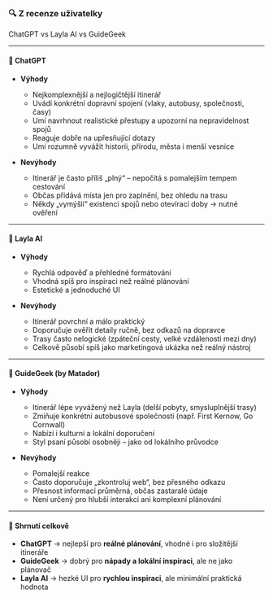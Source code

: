 ### 🔍 Z recenze uživatelky

ChatGPT vs Layla AI vs GuideGeek

---

#### 🧠 **ChatGPT**

* **Výhody**

  * Nejkomplexnější a nejlogičtější itinerář
  * Uvádí konkrétní dopravní spojení (vlaky, autobusy, společnosti, časy)
  * Umí navrhnout realistické přestupy a upozorní na nepravidelnost spojů
  * Reaguje dobře na upřesňující dotazy
  * Umí rozumně vyvážit historii, přírodu, města i menší vesnice

* **Nevýhody**

  * Itinerář je často příliš „plný“ – nepočítá s pomalejším tempem cestování
  * Občas přidává místa jen pro zaplnění, bez ohledu na trasu
  * Někdy „vymýšlí“ existenci spojů nebo otevírací doby → nutné ověření

---

#### 💬 **Layla AI**

* **Výhody**

  * Rychlá odpověď a přehledné formátování
  * Vhodná spíš pro inspiraci než reálné plánování
  * Estetické a jednoduché UI

* **Nevýhody**

  * Itinerář povrchní a málo praktický
  * Doporučuje ověřit detaily ručně, bez odkazů na dopravce
  * Trasy často nelogické (zpáteční cesty, velké vzdálenosti mezi dny)
  * Celkově působí spíš jako marketingová ukázka než reálný nástroj

---

#### 🧭 **GuideGeek (by Matador)**

* **Výhody**

  * Itinerář lépe vyvážený než Layla (delší pobyty, smysluplnější trasy)
  * Zmiňuje konkrétní autobusové společnosti (např. First Kernow, Go Cornwall)
  * Nabízí i kulturní a lokální doporučení
  * Styl psaní působí osobněji – jako od lokálního průvodce

* **Nevýhody**

  * Pomalejší reakce
  * Často doporučuje „zkontroluj web“, bez přesného odkazu
  * Přesnost informací průměrná, občas zastaralé údaje
  * Není určený pro hlubší interakci ani komplexní plánování

---

#### 🧩 **Shrnutí celkově**

* **ChatGPT** → nejlepší pro **reálné plánování**, vhodné i pro složitější itineráře
* **GuideGeek** → dobrý pro **nápady a lokální inspiraci**, ale ne jako plánovač
* **Layla AI** → hezké UI pro **rychlou inspiraci**, ale minimální praktická hodnota
